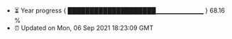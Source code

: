 - ⏳ Year progress { ████████████████████▁▁▁▁▁▁▁▁▁▁ } 68.16 %
- ⏰ Updated on Mon, 06 Sep 2021 18:23:09 GMT


